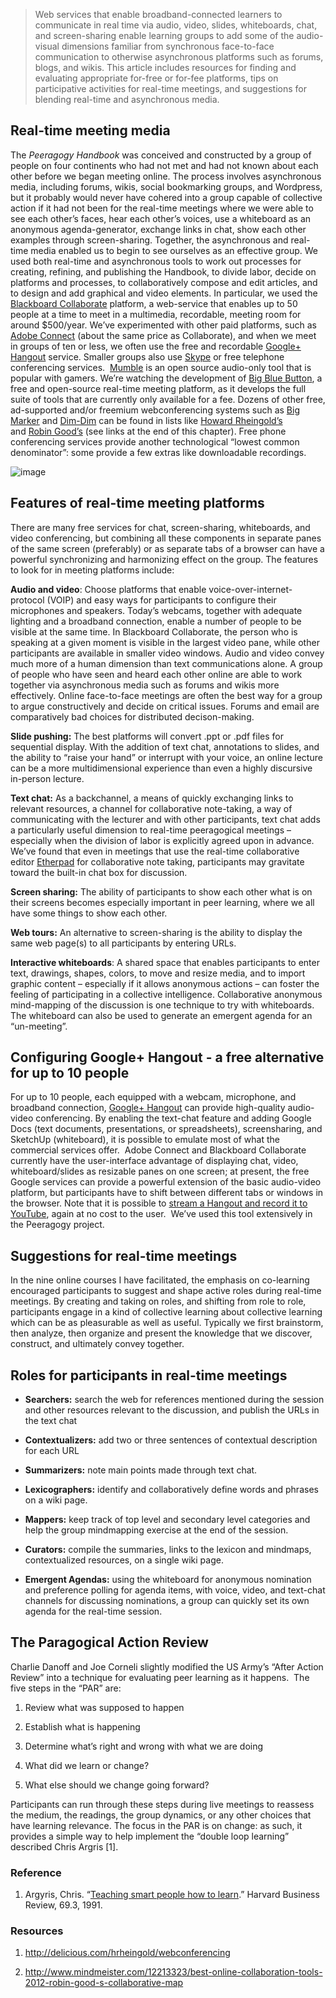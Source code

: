 > Web services that enable broadband-connected learners to communicate
> in real time via audio, video, slides, whiteboards, chat, and
> screen-sharing enable learning groups to add some of the audio-visual
> dimensions familiar from synchronous face-to-face communication to
> otherwise asynchronous platforms such as forums, blogs, and wikis.
> This article includes resources for finding and evaluating appropriate
> for-free or for-fee platforms, tips on participative activities for
> real-time meetings, and suggestions for blending real-time and
> asynchronous media.

Real-time meeting media
-----------------------

The *Peeragogy Handbook* was conceived and constructed by a group of
people on four continents who had not met and had not known about each
other before we began meeting online. The process involves asynchronous
media, including forums, wikis, social bookmarking groups, and
Wordpress, but it probably would never have cohered into a group capable
of collective action if it had not been for the real-time meetings where
we were able to see each other’s faces, hear each other’s voices, use a
whiteboard as an anonymous agenda-generator, exchange links in chat,
show each other examples through screen-sharing. Together, the
asynchronous and real-time media enabled us to begin to see ourselves as
an effective group. We used both real-time and asynchronous tools to
work out processes for creating, refining, and publishing the Handbook,
to divide labor, decide on platforms and processes, to collaboratively
compose and edit articles, and to design and add graphical and video
elements. In particular, we used the [Blackboard
Collaborate](http://www.blackboard.com/platforms/collaborate/overview.aspx)
platform, a web-service that enables up to 50 people at a time to meet
in a multimedia, recordable, meeting room for around \$500/year. We’ve
experimented with other paid platforms, such as [Adobe
Connect](http://success.adobe.com/en/na/sem/products/connect/1109_6011_connect_webinars.html)
(about the same price as Collaborate), and when we meet in groups of ten
or less, we often use the free and recordable [Google+
Hangout](http://www.google.com/+/learnmore/hangouts/) service. Smaller
groups also use [Skype](http://www.skype.com) or free telephone
conferencing services.  [Mumble](http://mumble.sourceforge.net/) is an
open source audio-only tool that is popular with gamers. We’re watching
the development of [Big Blue Button](http://www.bigbluebutton.org/), a
free and open-source real-time meeting platform, as it develops the full
suite of tools that are currently only available for a fee. Dozens of
other free, ad-supported and/or freemium webconferencing systems such as
[Big Marker](http://www.bigmarker.com/about) and
[Dim-Dim](http://www.dimdim.com) can be found in lists like [Howard
Rheingold’s](http://delicious.com/hrheingold/webconferencing) and [Robin
Good’s](http://www.mindmeister.com/12213323/best-online-collaboration-tools-2012-robin-good-s-collaborative-map)
(see links at the end of this chapter). Free phone conferencing services
provide another technological “lowest common denominator”: some provide
a few extras like downloadable recordings.

![image](../pictures/elluminate.jpg)

Features of real-time meeting platforms
---------------------------------------

There are many free services for chat, screen-sharing, whiteboards, and
video conferencing, but combining all these components in separate panes
of the same screen (preferably) or as separate tabs of a browser can
have a powerful synchronizing and harmonizing effect on the group. The
features to look for in meeting platforms include:

**Audio and video**: Choose platforms that enable
voice-over-internet-protocol (VOIP) and easy ways for participants to
configure their microphones and speakers. Today’s webcams, together with
adequate lighting and a broadband connection, enable a number of people
to be visible at the same time. In Blackboard Collaborate, the person
who is speaking at a given moment is visible in the largest video pane,
while other participants are available in smaller video windows. Audio
and video convey much more of a human dimension than text communications
alone. A group of people who have seen and heard each other online are
able to work together via asynchronous media such as forums and wikis
more effectively. Online face-to-face meetings are often the best way
for a group to argue constructively and decide on critical issues.
Forums and email are comparatively bad choices for distributed
decison-making.

**Slide pushing:** The best platforms will convert .ppt or .pdf files
for sequential display. With the addition of text chat, annotations to
slides, and the ability to “raise your hand” or interrupt with your
voice, an online lecture can be a more multidimensional experience than
even a highly discursive in-person lecture.

**Text chat:** As a backchannel, a means of quickly exchanging links to
relevant resources, a channel for collaborative note-taking, a way of
communicating with the lecturer and with other participants, text chat
adds a particularly useful dimension to real-time peeragogical meetings
– especially when the division of labor is explicitly agreed upon in
advance. We’ve found that even in meetings that use the real-time
collaborative editor [Etherpad](http://etherpad.org) for collaborative
note taking, participants may gravitate toward the built-in chat box for
discussion.

**Screen sharing:** The ability of participants to show each other what
is on their screens becomes especially important in peer learning, where
we all have some things to show each other.

**Web tours:** An alternative to screen-sharing is the ability to
display the same web page(s) to all participants by entering URLs.

**Interactive whiteboards**: A shared space that enables participants to
enter text, drawings, shapes, colors, to move and resize media, and to
import graphic content – especially if it allows anonymous actions – can
foster the feeling of participating in a collective intelligence.
Collaborative anonymous mind-mapping of the discussion is one technique
to try with whiteboards. The whiteboard can also be used to generate an
emergent agenda for an “un-meeting”.

Configuring Google+ Hangout - a free alternative for up to 10 people
--------------------------------------------------------------------

For up to 10 people, each equipped with a webcam, microphone, and
broadband connection, [Google+
Hangout](http://lifehacker.com/5842191/google%252B-hangouts-adds-screen-sharing-google-docs-collaboration-and-more)
can provide high-quality audio-video conferencing. By enabling the
text-chat feature and adding Google Docs (text documents, presentations,
or spreadsheets), screensharing, and SketchUp (whiteboard), it is
possible to emulate most of what the commercial services offer.  Adobe
Connect and Blackboard Collaborate currently have the user-interface
advantage of displaying chat, video, whiteboard/slides as resizable
panes on one screen; at present, the free Google services can provide a
powerful extension of the basic audio-video platform, but participants
have to shift between different tabs or windows in the browser. Note
that it is possible to [stream a Hangout and record it to
YouTube](http://www.google.com/+/learnmore/hangouts/onair.html), again
at no cost to the user.  We’ve used this tool extensively in the
Peeragogy project.

Suggestions for real-time meetings
----------------------------------

In the nine online courses I have facilitated, the emphasis on
co-learning encouraged participants to suggest and shape active roles
during real-time meetings. By creating and taking on roles, and shifting
from role to role, participants engage in a kind of collective learning
about collective learning which can be as pleasurable as well as useful.
Typically we first brainstorm, then analyze, then organize and present
the knowledge that we discover, construct, and ultimately convey
together.

Roles for participants in real-time meetings
--------------------------------------------

-   **Searchers:** search the web for references mentioned during the
    session and other resources relevant to the discussion, and publish
    the URLs in the text chat

-   **Contextualizers:** add two or three sentences of contextual
    description for each URL

-   **Summarizers:** note main points made through text chat.

-   **Lexicographers:** identify and collaboratively define words and
    phrases on a wiki page.

-   **Mappers:** keep track of top level and secondary level categories
    and help the group mindmapping exercise at the end of the session.

-   **Curators:** compile the summaries, links to the lexicon and
    mindmaps, contextualized resources, on a single wiki page.

-   **Emergent Agendas:** using the whiteboard for anonymous nomination
    and preference polling for agenda items, with voice, video, and
    text-chat channels for discussing nominations, a group can quickly
    set its own agenda for the real-time session.

The Paragogical Action Review
-----------------------------

Charlie Danoff and Joe Corneli slightly modified the US Army’s “After
Action Review” into a technique for evaluating peer learning as it
happens.  The five steps in the “PAR” are:

1.  Review what was supposed to happen

2.  Establish what is happening

3.  Determine what’s right and wrong with what we are doing

4.  What did we learn or change?

5.  What else should we change going forward?

Participants can run through these steps during live meetings to
reassess the medium, the readings, the group dynamics, or any other
choices that have learning relevance. The focus in the PAR is on change:
as such, it provides a simple way to help implement the “double loop
learning” described Chris Argris <span>[</span>1<span>]</span>.

### Reference

1.  Argyris, Chris. “[Teaching smart people how to
    learn](http://pds8.egloos.com/pds/200805/20/87/chris_argyris_learning.pdf).”
    Harvard Business Review, 69.3, 1991.

### Resources

1.  <span><http://delicious.com/hrheingold/webconferencing></span>

2.  <span><http://www.mindmeister.com/12213323/best-online-collaboration-tools-2012-robin-good-s-collaborative-map></span>


